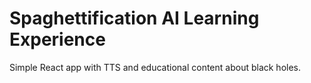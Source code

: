 # Spaghettification AI Learning Experience

Simple React app with TTS and educational content about black holes.
